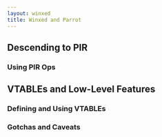 ```yaml
---
layout: winxed
title: Winxed and Parrot
---
```


## Descending to PIR

### Using PIR Ops

## VTABLEs and Low-Level Features

### Defining and Using VTABLEs

### Gotchas and Caveats
